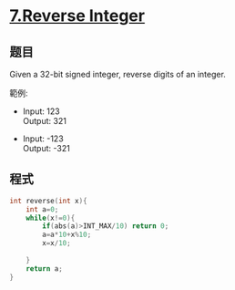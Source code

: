 # [7.Reverse Integer](https://leetcode.com/problems/reverse-integer/)

## 题目

Given a 32-bit signed integer, reverse digits of an integer.

範例:

* Input: 123       
  Output: 321

* Input: -123      
  Output: -321      
## 程式
```c
int reverse(int x){
    int a=0;
    while(x!=0){
        if(abs(a)>INT_MAX/10) return 0;
        a=a*10+x%10;
        x=x/10;
        
    }
    return a;
}
```

